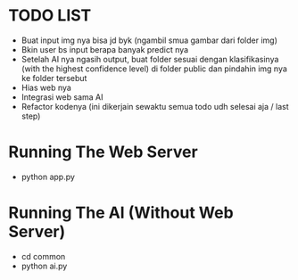 # TODO LIST
* Buat input img nya bisa jd byk (ngambil smua gambar dari folder img)
* Bkin user bs input berapa banyak predict nya
* Setelah AI nya ngasih output, buat folder sesuai dengan klasifikasinya (with the highest confidence level) di folder public dan pindahin img nya ke folder tersebut
* Hias web nya
* Integrasi web sama AI
* Refactor kodenya (ini dikerjain sewaktu semua todo udh selesai aja / last step)

# Running The Web Server
* python app.py

# Running The AI (Without Web Server)
* cd common
* python ai.py